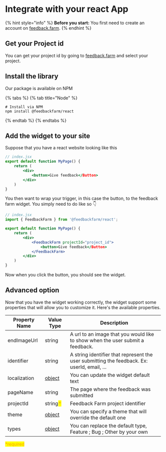 # Integrate with your react App

{% hint style="info" %}
**Before you start:** You first need to create an account on [feedback.farm](https://feedback.farm).
{% endhint %}

## Get your Project id

You can get your project id by going to [feedback.farm](https://feedback.farm) and select your project.

## Install the library

Our package is available on NPM

{% tabs %}
{% tab title="Node" %}
```
# Install via NPM
npm install @feedbackfarm/react
```
{% endtab %}
{% endtabs %}

## Add the widget to your site

Suppose that you have a react website looking like this

```jsx
// index.jsx
export default function MyPage() {
    return (
        <div>
            <button>Give feedback</Button>
        </div>
    )
}
```

You then want to wrap your trigger, in this case the button, to the feedback farm widget. You simply need to do like so 👇

```jsx
// index.jsx
import { FeedbackFarm } from '@feedbackfarm/react';

export default function MyPage() {
    return (
        <div>
            <FeedbackFarm projectId="project_id">
                <button>Give feedback</Button>
            </FeedbackFarm>
        </div>
    )
}
```

Now when you click the button, you should see the widget.

## Advanced option

Now that you have the widget working correctly, the widget support some properties that will allow you to customize it. Here's the available properties.

| Property Name | Value Type                                           | Description                                                                                 |
| ------------- | ---------------------------------------------------- | ------------------------------------------------------------------------------------------- |
| endImageUrl   | string                                               | A url to an image that you would like to show when the user submit a feedback.              |
| identifier    | string                                               | A string identifier that represent the user submitting the feedback. Ex: userId, email, ... |
| localization  | [object](../reference/api-reference/localization.md) | You can update the widget default text                                                      |
| pageName      | string                                               | The page where the feedback was submitted                                                   |
| projectId     | string<mark style="color:orange;">\*</mark>          | Feedback Farm project identifier                                                            |
| theme         | [object](../reference/api-reference/theme.md)        | You can specify a theme that will override the default one                                  |
| types         | [object](../reference/api-reference/types.md)        | You can replace the default type, Feature ; Bug ; Other by your own                         |

<mark style="color:orange;">\*required</mark>
